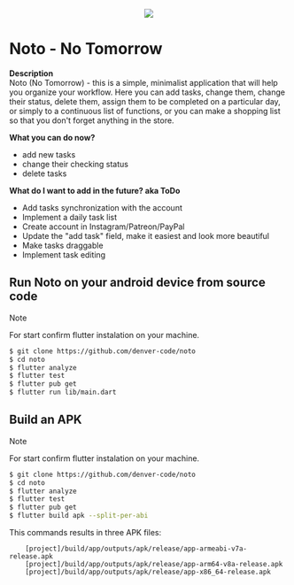 
<p align="center">
    <a href="https://t.me/noto_app"><img src="https://telegram.org/img/t_logo.png?1"></a>
</p>  

# Noto - No Tomorrow

**Description**  
Noto (No Tomorrow) - this is a simple, minimalist application that will help you organize your workflow.
Here you can add tasks, change them, change their status, delete them, assign them to be completed on a particular day, or simply to a continuous list of functions, or you can make a shopping list so that you don't forget anything in the store.

**What you can do now?**  
- add new tasks
- change their checking status
- delete tasks

**What do I want to add in the future? aka ToDo**  
- Add tasks synchronization with the account
- Implement a daily task list
- Create account in Instagram/Patreon/PayPal
- Update the "add task" field, make it easiest and look more beautiful
- Make tasks draggable
- Implement task editing

## Run Noto on your android device from source code
> [!NOTE]
> For start confirm flutter instalation on your machine.
``` Bash
$ git clone https://github.com/denver-code/noto
$ cd noto
$ flutter analyze
$ flutter test
$ flutter pub get
$ flutter run lib/main.dart
```
##  Build an APK
> [!NOTE]
> For start confirm flutter instalation on your machine.
``` Bash
$ git clone https://github.com/denver-code/noto
$ cd noto
$ flutter analyze
$ flutter test
$ flutter pub get
$ flutter build apk --split-per-abi
```
This commands results in three APK files:
```
    [project]/build/app/outputs/apk/release/app-armeabi-v7a-release.apk
    [project]/build/app/outputs/apk/release/app-arm64-v8a-release.apk
    [project]/build/app/outputs/apk/release/app-x86_64-release.apk
```
